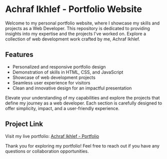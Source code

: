 # Achraf Ikhlef - Portfolio Website

Welcome to my personal portfolio website, where I showcase my skills and projects as a Web Developer. This repository is dedicated to providing insights into my expertise and the projects I've worked on. Explore a collection of web development work crafted by me, Achraf Ikhlef.

## Features

- Personalized and responsive portfolio design
- Demonstration of skills in HTML, CSS, and JavaScript
- Showcase of web development projects
- Seamless user experience for visitors
- Clean and innovative design for an impactful presentation

Elevate your understanding of my capabilities and explore the projects that define my journey as a web developer. Each section is carefully designed to offer simplicity, impact, and a user-friendly experience.

## Project Link

Visit my live portfolio: [Achraf Ikhlef - Portfolio](https://achrafikhlef.github.io/Portfolio/)


Thank you for exploring my portfolio! Feel free to reach out if you have any questions or collaboration opportunities.

